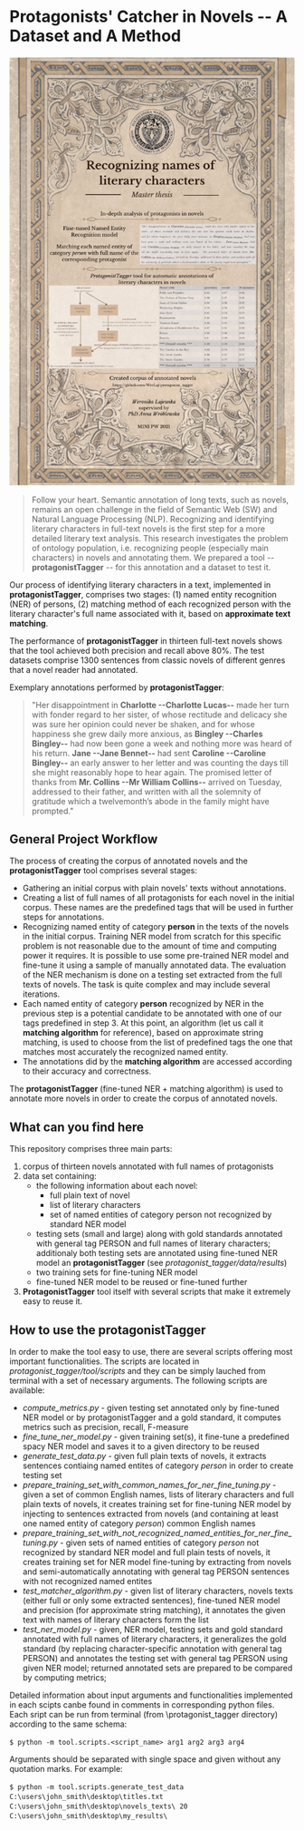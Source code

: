 # Protagonists' Catcher in Novels -- A Dataset and A Method

![alt text here](protagonist_tagger_poster.png)

> Follow your heart.
Semantic annotation of long texts, such as novels, remains an open challenge in the field of Semantic Web (SW) and Natural Language Processing (NLP). Recognizing and identifying literary characters in full-text novels is the first step for a more detailed literary text analysis. This research investigates the problem of ontology population, i.e. recognizing people (especially main characters) in novels and annotating them. We prepared a tool -- **protagonistTagger** -- for this annotation and a dataset to test it. 

Our process of identifying literary characters in a text, implemented in **protagonistTagger**, comprises two stages: (1) named entity recognition (NER) of persons, (2) matching method of each recognized person with the literary character's full name associated with it, based on **approximate text matching**. 

The performance of **protagonistTagger** in thirteen full-text novels shows that the tool achieved both precision and recall above 80\%. The test datasets comprise 1300 sentences from classic novels of different genres that a novel reader had annotated. 

Exemplary annotations performed by **protagonistTagger**:
>"Her disappointment in **Charlotte --Charlotte Lucas--** made her turn with fonder regard to her sister, of whose rectitude and delicacy she was sure her opinion could never be shaken, and for whose happiness she grew daily more anxious, as **Bingley --Charles Bingley--** had now been gone a week and nothing more was heard of his return. **Jane --Jane Bennet--** had sent **Caroline --Caroline Bingley--** an early answer to her letter and was counting the days till she might reasonably hope to hear again. The promised letter of thanks from **Mr. Collins --Mr William Collins--** arrived on Tuesday, addressed to their father, and written with all the solemnity of gratitude which a twelvemonth’s abode in the family might have prompted."  

## General Project Workflow
The process of creating the corpus of annotated novels and the **protagonistTagger** tool comprises several stages:
- Gathering an initial corpus with plain novels' texts without annotations. 
- Creating a list of full names of all protagonists for each novel in the initial corpus. These names are the predefined tags that will be used in further steps for annotations.
- Recognizing named entity of category **person** in the texts of the novels in the initial corpus. Training NER model from scratch for this specific problem is not reasonable due to the amount of time and computing power it requires. It is possible to use some pre-trained NER model and fine-tune it using a sample of manually annotated data. The evaluation of the NER mechanism is done on a testing set extracted from the full texts of novels. The task is quite complex and may include several iterations.
- Each named entity of category **person**  recognized by NER in the previous step is a potential candidate to be annotated with one of our tags predefined in step 3. At this point, an algorithm (let us call it **matching algorithm** for reference), based on approximate string matching, is used to choose from the list of predefined tags the one that matches most accurately the recognized named entity. 
- The annotations did by the **matching algorithm** are accessed according to their accuracy and correctness.

The **protagonistTagger** (fine-tuned NER + matching algorithm) is used to annotate more novels in order to create the corpus of annotated novels. 

## What can you find here
This repository comprises three main parts:
1.  corpus of thirteen novels annotated with full names of protagonists 
2. data set containing: 
    + the following  information about each novel:
		+ full plain text of novel
		+ list of literary characters
		+ set of named entities of category person not recognized by standard NER model
	+ testing sets (small and large) along with gold standards annotated with general tag PERSON and full names of literary characters; additionaly both testing sets are annotated using fine-tuned NER model an **protagonistTagger** (see *protagonist_tagger/data/results*)
	+ two training sets for fine-tuning NER model
	+ fine-tuned NER model to be reused or fine-tuned further
3. **ProtagonistTagger** tool itself with several scripts that make it extremely easy to reuse it.

## How to use the protagonistTagger
In order to make the tool easy to use, there are several scripts offering most important functionalities. The scripts are located in *protagonist_tagger/tool/scripts* and they can be simply lauched from terminal with a set of necessary arguments. The following scripts are available:
+ *compute_metrics.py*  - given testing set annotated only by fine-tuned NER model or by protagonistTagger and a gold standard, it computes metrics such as precision, recall, F-measure
+ *fine_tune_ner_model.py* - given training set(s), it fine-tune a predefined spacy NER model and saves it to a given directory to be reused
+ *generate_test_data.py* - given full plain texts of novels, it extracts sentences contiaing named entites of category *person*  in order to create testing set
+ *prepare_training_set_with_common_names_for_ner_fine_tuning.py* - given a set of common English names, lists of literary characters and full plain texts of novels, it creates training set for fine-tuning NER model by injecting to sentences extracted from novels (and containing at least one named entity of category *person*) common English names
+ *prepare_training_set_with_not_recognized_named_entities_for_ner_fine_tuning.py* - given sets of named entities of category *person* not recognized by standard NER model and full plain tests of novels, it creates training set for NER model fine-tuning by extracting from novels and semi-automatically annotating with general tag PERSON sentences with not recognized named entites
+ *test_matcher_algorithm.py* - given list of literary characters, novels texts (either full or only some extracted sentences), fine-tuned NER model and precision (for approximate string matching), it annotates the given text with names of literary characters form the list
+ *test_ner_model.py* - given, NER model, testing sets and gold standard annotated with full names of literary characters, it generalizes the gold standard (by replacing character-specific annotation with general tag PERSON) and annotates the testing set with general tag PERSON using given NER model; returned annotated sets are prepared to be compared by computing metrics; 


Detailed information about input arguments and functionalities implemented in each scipts canbe found in comments in corresponding python files. Each sript can be run from terminal (from \protagonist_tagger directory) according to the same schema:

`$ python -m tool.scripts.<script_name> arg1 arg2 arg3 arg4`

Arguments should be separated with single space and given without any quotation marks. For example:

`$ python -m tool.scripts.generate_test_data C:\users\john_smith\desktop\titles.txt  C:\users\john_smith\desktop\novels_texts\ 20  C:\users\john_smith\desktop\my_results\`
